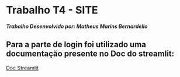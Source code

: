 # Trabalho T4 - SITE 
**_Trabalho Desenvolvido por: Matheus Marins Bernardello_**

## Para a parte de login foi utilizado uma documentação presente no Doc do streamlit:
 [Doc Streamlit](https://docs.streamlit.io/knowledge-base/deploy/authentication-without-sso)

